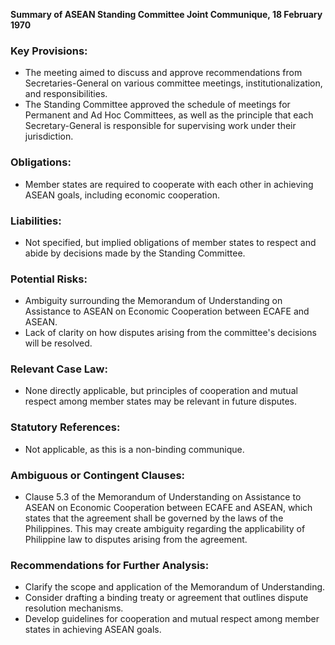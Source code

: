 **Summary of ASEAN Standing Committee Joint Communique, 18 February 1970**

### Key Provisions:

* The meeting aimed to discuss and approve recommendations from Secretaries-General on various committee meetings, institutionalization, and responsibilities.
* The Standing Committee approved the schedule of meetings for Permanent and Ad Hoc Committees, as well as the principle that each Secretary-General is responsible for supervising work under their jurisdiction.

### Obligations:

* Member states are required to cooperate with each other in achieving ASEAN goals, including economic cooperation.

### Liabilities:

* Not specified, but implied obligations of member states to respect and abide by decisions made by the Standing Committee.

### Potential Risks:

* Ambiguity surrounding the Memorandum of Understanding on Assistance to ASEAN on Economic Cooperation between ECAFE and ASEAN.
* Lack of clarity on how disputes arising from the committee's decisions will be resolved.

### Relevant Case Law:

* None directly applicable, but principles of cooperation and mutual respect among member states may be relevant in future disputes.

### Statutory References:

* Not applicable, as this is a non-binding communique.

### Ambiguous or Contingent Clauses:

* Clause 5.3 of the Memorandum of Understanding on Assistance to ASEAN on Economic Cooperation between ECAFE and ASEAN, which states that the agreement shall be governed by the laws of the Philippines. This may create ambiguity regarding the applicability of Philippine law to disputes arising from the agreement.

### Recommendations for Further Analysis:

* Clarify the scope and application of the Memorandum of Understanding.
* Consider drafting a binding treaty or agreement that outlines dispute resolution mechanisms.
* Develop guidelines for cooperation and mutual respect among member states in achieving ASEAN goals.